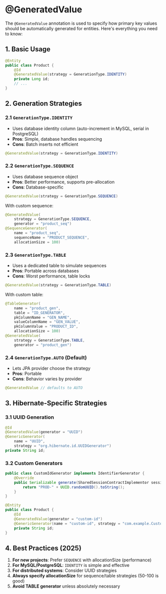 # **@GeneratedValue**

The `@GeneratedValue` annotation is used to specify how primary key values should be automatically generated for entities. Here's everything you need to know:

## **1. Basic Usage**
```java
@Entity
public class Product {
    @Id
    @GeneratedValue(strategy = GenerationType.IDENTITY)
    private Long id;
    // ...
}
```

## **2. Generation Strategies**

### **2.1 `GenerationType.IDENTITY`**
- Uses database identity column (auto-increment in MySQL, serial in PostgreSQL)
- **Pros**: Simple, database handles sequencing
- **Cons**: Batch inserts not efficient

```java
@GeneratedValue(strategy = GenerationType.IDENTITY)
```

### **2.2 `GenerationType.SEQUENCE`**
- Uses database sequence object
- **Pros**: Better performance, supports pre-allocation
- **Cons**: Database-specific

```java
@GeneratedValue(strategy = GenerationType.SEQUENCE)
```

With custom sequence:
```java
@GeneratedValue(
    strategy = GenerationType.SEQUENCE,
    generator = "product_seq")
@SequenceGenerator(
    name = "product_seq",
    sequenceName = "PRODUCT_SEQUENCE",
    allocationSize = 100)
```

### **2.3 `GenerationType.TABLE`**
- Uses a dedicated table to simulate sequences
- **Pros**: Portable across databases
- **Cons**: Worst performance, table locks

```java
@GeneratedValue(strategy = GenerationType.TABLE)
```

With custom table:
```java
@TableGenerator(
    name = "product_gen",
    table = "ID_GENERATOR",
    pkColumnName = "GEN_NAME",
    valueColumnName = "GEN_VALUE",
    pkColumnValue = "PRODUCT_ID",
    allocationSize = 100)
@GeneratedValue(
    strategy = GenerationType.TABLE,
    generator = "product_gen")
```

### **2.4 `GenerationType.AUTO` (Default)**
- Lets JPA provider choose the strategy
- **Pros**: Portable
- **Cons**: Behavior varies by provider

```java
@GeneratedValue // defaults to AUTO
```

## **3. Hibernate-Specific Strategies**

### **3.1 UUID Generation**
```java
@Id
@GeneratedValue(generator = "UUID")
@GenericGenerator(
    name = "UUID",
    strategy = "org.hibernate.id.UUIDGenerator")
private String id;
```

### **3.2 Custom Generators**
```java
public class CustomIdGenerator implements IdentifierGenerator {
    @Override
    public Serializable generate(SharedSessionContractImplementor session, Object obj) {
        return "PROD-" + UUID.randomUUID().toString();
    }
}

@Entity
public class Product {
    @Id
    @GeneratedValue(generator = "custom-id")
    @GenericGenerator(name = "custom-id", strategy = "com.example.CustomIdGenerator")
    private String id;
}
```

## **4. Best Practices (2025)**

1. **For new projects**: Prefer `SEQUENCE` with allocationSize (performance)
2. **For MySQL/PostgreSQL**: `IDENTITY` is simple and effective
3. **For distributed systems**: Consider UUID strategies
4. **Always specify allocationSize** for sequence/table strategies (50-100 is good)
5. **Avoid TABLE generator** unless absolutely necessary

